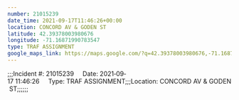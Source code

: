 ```yaml
---
number: 21015239
date_time: 2021-09-17T11:46:26+00:00
location: CONCORD AV & GODEN ST
latitude: 42.39378003980676
longitude: -71.16871990783547
type: TRAF ASSIGNMENT
google_maps_link: https://maps.google.com/?q=42.39378003980676,-71.16871990783547
---
```


;;;Incident #: 21015239     Date: 2021‐09‐17 11:46:26     Type: TRAF ASSIGNMENT;;;Location: CONCORD AV & GODEN ST;;;;;;
